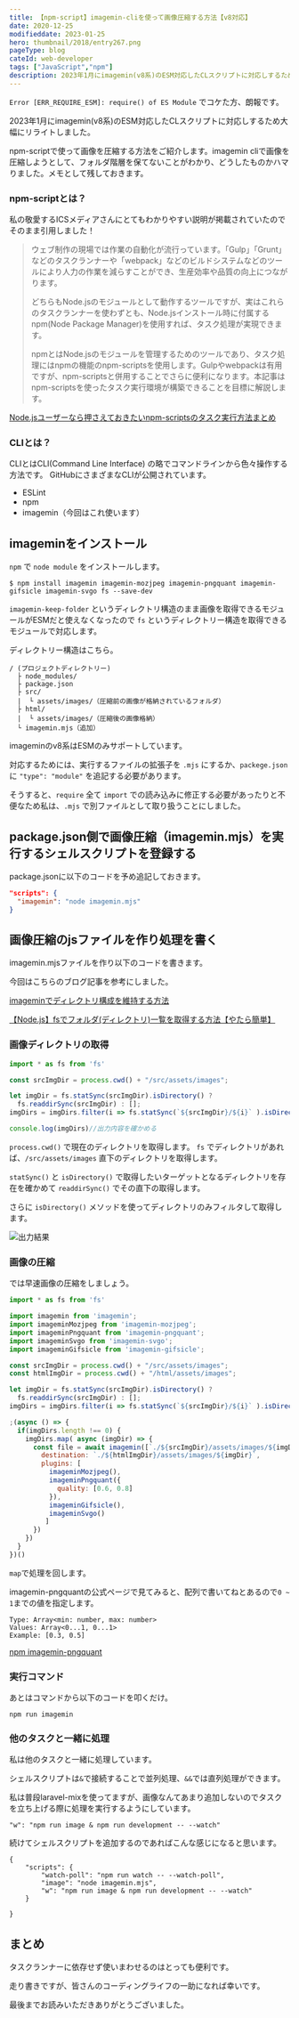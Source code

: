 ```yaml
---
title: 【npm-script】imagemin-cliを使って画像圧縮する方法【v8対応】
date: 2020-12-25
modifieddate: 2023-01-25
hero: thumbnail/2018/entry267.png
pageType: blog
cateId: web-developer
tags: ["JavaScript","npm"]
description: 2023年1月にimagemin(v8系)のESM対応したCLスクリプトに対応しするため大幅にリライトしました。npm-scriptで画像を圧縮する方法をご紹介します。imagemin cliで画像を圧縮しようとして、フォルダ階層を保てないことがわかり、どうしたものかハマりました。メモとして残しておきます。
---
```

`Error [ERR_REQUIRE_ESM]: require() of ES Module` でコケた方、朗報です。

2023年1月にimagemin(v8系)のESM対応したCLスクリプトに対応しするため大幅にリライトしました。

npm-scriptで使って画像を圧縮する方法をご紹介します。imagemin cliで画像を圧縮しようとして、フォルダ階層を保てないことがわかり、どうしたものかハマりました。メモとして残しておきます。
<prof></prof>


### npm-scriptとは？
私の敬愛するICSメディアさんにとてもわかりやすい説明が掲載されていたのでそのまま引用しました！

> ウェブ制作の現場では作業の自動化が流行っています。「Gulp」「Grunt」などのタスクランナーや「webpack」などのビルドシステムなどのツールにより人力の作業を減らすことができ、生産効率や品質の向上につながります。
>
> どちらもNode.jsのモジュールとして動作するツールですが、実はこれらのタスクランナーを使わずとも、Node.jsインストール時に付属するnpm(Node Package Manager)を使用すれば、タスク処理が実現できます。
>
> npmとはNode.jsのモジュールを管理するためのツールであり、タスク処理にはnpmの機能のnpm-scriptsを使用します。Gulpやwebpackは有用ですが、npm-scriptsと併用することでさらに便利になります。本記事はnpm-scriptsを使ったタスク実行環境が構築できることを目標に解説します。

[Node.jsユーザーなら押さえておきたいnpm-scriptsのタスク実行方法まとめ](https://ics.media/entry/12226/)

### CLIとは？
CLIとはCLI(Command Line Interface) の略でコマンドラインから色々操作する方法です。
GitHubにさまざまなCLIが公開されています。

* ESLint
* npm
* imagemin（今回はこれ使います）

## imageminをインストール

`npm` で `node module` をインストールします。

```Shell:title=コマンド
$ npm install imagemin imagemin-mozjpeg imagemin-pngquant imagemin-gifsicle imagemin-svgo fs --save-dev
```

`imagemin-keep-folder` というディレクトリ構造のまま画像を取得できるモジュールがESMだと使えなくなったので `fs` というディレクトリー構造を取得できるモジュールで対応します。

ディレクトリー構造はこちら。

```
/ (プロジェクトディレクトリー)
  ├ node_modules/
  ├ package.json
  ├ src/
  |  └ assets/images/（圧縮前の画像が格納されているフォルダ）
  ├ html/
  |  └ assets/images/（圧縮後の画像格納）
  └ imagemin.mjs（追加）
```

imageminのv8系はESMのみサポートしています。

対応するためには、実行するファイルの拡張子を `.mjs` にするか、`packege.json` に `"type": "module"` を追記する必要があります。

そうすると、`require` 全て `import` での読み込みに修正する必要があったりと不便なため私は、`.mjs` で別ファイルとして取り扱うことにしました。

## package.json側で画像圧縮（imagemin.mjs）を実行するシェルスクリプトを登録する
package.jsonに以下のコードを予め追記しておきます。

```js:title=package.json
"scripts": {
  "imagemin": "node imagemin.mjs"
}
```
## 画像圧縮のjsファイルを作り処理を書く
imagemin.mjsファイルを作り以下のコードを書きます。

今回はこちらのブログ記事を参考にしました。

[imageminでディレクトリ構成を維持する方法](https://qiita.com/irico/items/89f8868826ec2207bae4)

[【Node.js】fsでフォルダ(ディレクトリ)一覧を取得する方法【やたら簡単】](https://www.ultra-noob.com/blog/2021/61/)

### 画像ディレクトリの取得

```js:title=imagemin.mjs
import * as fs from 'fs'

const srcImgDir = process.cwd() + "/src/assets/images";

let imgDir = fs.statSync(srcImgDir).isDirectory() ?
  fs.readdirSync(srcImgDir) : [];
imgDirs = imgDirs.filter(i => fs.statSync(`${srcImgDir}/${i}` ).isDirectory())

console.log(imgDirs)//出力内容を確かめる
```

`process.cwd()` で現在のディレクトリを取得します。 `fs` でディレクトリがあれば、`/src/assets/images` 直下のディレクトリを取得します。

`statSync()` と `isDirectory()` で取得したいターゲットとなるディレクトリを存在を確かめて `readdirSync()` でその直下の取得します。

さらに `isDirectory()` メソッドを使ってディレクトリのみフィルタして取得します。

![出力結果](./images/12/entry423-1.png)

### 画像の圧縮
では早速画像の圧縮をしましょう。

```js{3-7,9,16-32}:title=imagemin.mjs
import * as fs from 'fs'

import imagemin from 'imagemin';
import imageminMozjpeg from 'imagemin-mozjpeg';
import imageminPngquant from 'imagemin-pngquant';
import imageminSvgo from 'imagemin-svgo';
import imageminGifsicle from 'imagemin-gifsicle';

const srcImgDir = process.cwd() + "/src/assets/images";
const htmlImgDir = process.cwd() + "/html/assets/images";

let imgDir = fs.statSync(srcImgDir).isDirectory() ?
  fs.readdirSync(srcImgDir) : [];
imgDirs = imgDirs.filter(i => fs.statSync(`${srcImgDir}/${i}` ).isDirectory())

;(async () => {
  if(imgDirs.length !== 0) {
    imgDirs.map( async (imgDir) => {
      const file = await imagemin([`./${srcImgDir}/assets/images/${imgDir}/*.{jpg,png}`], {
        destination: `./${htmlImgDir}/assets/images/${imgDir}`,
        plugins: [
          imageminMozjpeg(),
          imageminPngquant({
            quality: [0.6, 0.8]
          }),
          imageminGifsicle(),
          imageminSvgo()
         ]
      })
    })
  }
})()
```

`map`で処理を回します。

imagemin-pngquantの公式ページで見てみると、配列で書いてねとあるので`0 ~ 1`までの値を指定します。

```js:JS
Type: Array<min: number, max: number>
Values: Array<0...1, 0...1>
Example: [0.3, 0.5]
```
[npm imagemin-pngquant](https://www.npmjs.com/package/imagemin-pngquant)

### 実行コマンド
あとはコマンドから以下のコードを叩くだけ。

```Shell:title=コマンド
npm run imagemin
```

### 他のタスクと一緒に処理
私は他のタスクと一緒に処理しています。

シェルスクリプトは`&`で接続することで並列処理、`&&`では直列処理ができます。

私は普段laravel-mixを使ってますが、画像なんてあまり追加しないのでタスクを立ち上げる際に処理を実行するようにしています。

```Shell:title=コマンド
"w": "npm run image & npm run development -- --watch"
```
続けてシェルスクリプトを追加するのであればこんな感じになると思います。
```Shell:title=コマンド
{
	"scripts": {
		"watch-poll": "npm run watch -- --watch-poll",
		"image": "node imagemin.mjs",
		"w": "npm run image & npm run development -- --watch"
	}

}
```

## まとめ
タスクランナーに依存せず使いまわせるのはとっても便利です。

走り書きですが、皆さんのコーディングライフの一助になれば幸いです。

最後までお読みいただきありがとうございました。
